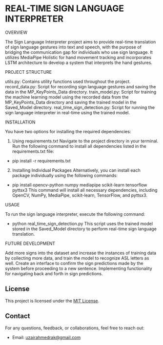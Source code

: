 # REAL-TIME SIGN LANGUAGE INTERPRETER

OVERVIEW

The Sign Language Interpreter project aims to provide real-time translation of sign language gestures into text and speech, 
with the purpose of bridging the communication gap for individuals who use sign language. 
It utilizes MediaPipe Holistic for hand movement tracking and incorporates LSTM architecture to develop a system that interprets the hand gestures.

PROJECT STRUCTURE

utils.py: Contains utility functions used throughout the project.
record_data.py: Script for recording sign language gestures and saving the data in the MP_KeyPoints_Data directory.
train_model.py: Script for training the machine learning model using the recorded data from the MP_KeyPoints_Data directory and saving the trained model in the Saved_Model directory.
real_time_sign_detection.py: Script for running the sign language interpreter in real-time using the trained model.

INSTALLATION

You have two options for installing the required dependencies:

1. Using requirements.txt
Navigate to the project directory in your terminal.
Run the following command to install all dependencies listed in the requirements.txt file:

- pip install -r requirements.txt

2. Installing Individual Packages
Alternatively, you can install each package individually using the following commands:

- pip install opencv-python numpy mediapipe scikit-learn tensorflow pyttsx3
This command will install all necessary dependencies, including OpenCV, NumPy, MediaPipe, scikit-learn, TensorFlow, and pyttsx3.

USAGE 

To run the sign language interpreter, execute the following command:

- python real_time_sign_detection.py
This script uses the trained model stored in the Saved_Model directory to perform real-time sign language translation.

FUTURE DEVELOPMENT

Add more signs into the dataset and increase the instances of training data by collecting more data, and train the model to recognize ASL letters as well.
Create an interface to confirm the sign predictions made by the system before proceeding to a new sentence.
Implementing functionality for navigating back and forth in sign predictions.

## License
This project is licensed under the [MIT License](./LICENSE.txt).

## Contact
For any questions, feedback, or collaborations, feel free to reach out:
- Email: uzairahmedrak@gmail.com
